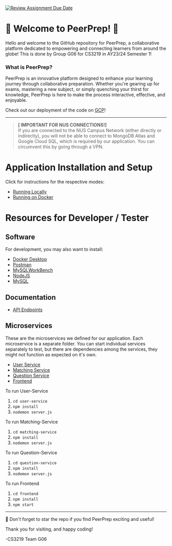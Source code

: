 [![Review Assignment Due Date](https://classroom.github.com/assets/deadline-readme-button-24ddc0f5d75046c5622901739e7c5dd533143b0c8e959d652212380cedb1ea36.svg)](https://classroom.github.com/a/6BOvYMwN)

# 👋 Welcome to PeerPrep! 👋

 Hello and welcome to the GitHub repository for PeerPrep, a collaborative platform dedicated to empowering and connecting learners from around the globe! This is done by Group G06 for CS3219 in AY23/24 Semester 1!

### What is PeerPrep?
PeerPrep is an innovative platform designed to enhance your learning journey through collaborative preparation. Whether you're gearing up for exams, mastering a new subject, or simply quenching your thirst for knowledge, PeerPrep is here to make the process interactive, effective, and enjoyable.

Check out our deployment of the code on [GCP](https://fe-a2rwifv3ta-dt.a.run.app/)!

---

> **[ IMPORTANT FOR NUS CONNECTIONS!]**\
> If you are connected to the NUS Campus Network (either directly or indirectly), you will not be able to connect to MongoDB Atlas and Google Cloud SQL, which is required by our application. You can circumvent this by going through a VPN.

# Application Installation and Setup

Click for instructions for the respective modes:

- [Running Locally](docs/RunningLocally.md)
- [Running on Docker](docs/RunningOnDocker.md)

# Resources for Developer / Tester

## Software

For development, you may also want to install:

- [Docker Desktop](https://www.docker.com/get-started/)
- [Postman](https://www.postman.com/downloads/)
- [MySQLWorkBench](https://dev.mysql.com/downloads/workbench/)
- [NodeJS](https://nodejs.org/en/download)
- [MySQL](https://dev.mysql.com/downloads/mysql/)

## Documentation

- [API Endpoints](docs/APIEndpoints.md)

## Microservices
These are the microservices we defined for our application. Each microservice is a separate folder. You can start individual services separately to test, but there are dependencies among the services, they might not function as expected on it's own.

- [User Service](user-service)
- [Matching Service](matching-service)
- [Question Service](question-service)
- [Frontend](frontend)

To run User-Service
1. `cd user-service`
2. `npm install`
3. `nodemon server.js`

To run Matching-Service
1. `cd matching-service`
2. `npm install`
3. `nodemon server.js`

To run Question-Service
1. `cd question-service`
2. `npm install`
3. `nodemon server.js`

To run Frontend
1. `cd frontend`
2. `npm install`
3. `npm start`

---

🌟 Don't forget to star the repo if you find PeerPrep exciting and useful!

Thank you for visiting, and happy coding!

-CS3219 Team G06